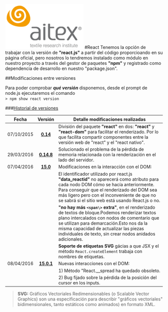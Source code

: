 ![logo_aitex_min.png](./images/logo_aitex_min.png "Logotipo de Aitex")
#React
Tenemos la opción de trabajar con la versión de **"react.js"** a partir del código proporcioando en su página oficial, pero nosotros lo tendremos instalado como módulo en nuestro proyecto a través del gestor de paquetes **"npm"** y registrado como dependencia de desarrollo en nuestro "package.json".

##Modificaciones entre versiones

Para poder comprobar ***qué versión*** disponemos, desde el prompt de node.js ejecutaremos el comando  
`> npm show react version`


###[Historial de versiones](:https://github.com/facebook/react/blob/master/CHANGELOG.md)

| Fecha | Versión |Detalle modificaciones realizadas|
|:--------:|:--------:|------|
|07/10/2015|**[0.14][enlaceReact14]**|División del paquete **"react"** en dos: **"react"** y **"react-dom"** para facilitar el renderizado. Por lo que facilita compartir componentes entre la versión web de "react" y el "react nativo".|
|29/03/2016|**[0.14.8][enlaceReact148]**|Solucionado el problema de la pérdida de memoria relacionada con la renderización en el lado del servidor.|
|07/04/2016|**[15.0][enlaceReact150]**|Modificaciones en la interacción con el DOM:|
|||El identificador utilizado por react.js **"data_reactid"** no aparecerá como atributo para cada nodo DOM cómo se hacía anteriormente. Para conseguir que el renderizado del DOM sea más ligero pero con el inconveniente de que no se sabrá si el sitio web está usando React.js o no.|
|||**"no hay más `<span\>` extra"**, en el renderizado de textos de bloque.Podemos renderizar textos plano  intercalados con nodos de comentario que se utilizan para demarcación.Esto nos da la misma capacidad de actualizar las piezas individuales de texto, sin crear nodos anidados adicionales. |
|||**Soporte de etiquetas SVG** gácias a que JSX y el método `React.createElement` trabaja con nombres de etiquetas.
|08/04/2016|**[15.0.1][enlaceReact1501]**|Nuevas interacciones con el DOM:|
| | |1) Método "React.__spread ha quedado obsoleto. |
| | |2) Bug fijado sobre la pérdida de la posición del cursor en los inputs.|


>**SVG:** Gráficos Vectoriales Redimensionables (o Scalable Vector Graphics) son una especificación para describir "gráficos vectoriales" bidimensionales, tanto estáticos como animados) en formato XML.


<!-- Referencias  ocultas -->
[enlace1]:https://chrome.google.com/webstore/detail/react-developer-tools/fmkadmapgofadopljbjfkapdkoienihi
[enlace2]:http://facebook.github.io/react/blog/2015/09/02/new-react-developer-tools.html
[enlaceComponentesreact]:https://facebook.github.io/react/docs/glossary.html
[enlaceReact1501]:https://platzi.com/blog/react-15/
[enlaceEtiquetasHTML]:https://facebook.github.io/react/docs/jsx-in-depth.html
[enlaceAtributosetiquetas]:https://facebook.github.io/react/docs/tags-and-attributes.html
[enlaceDiferenciasreact]:https://toddmotto.com/react-create-class-versus-component/
[enlaceReact150]:https://facebook.github.io/react/blog/2016/04/07/react-v15.html
[enlaceReact148]:https://facebook.github.io/react/blog/2016/03/29/react-v0.14.8.html
[enlaceReact14]:https://facebook.github.io/react/blog/2015/10/07/react-v0.14.html
[enlaceECMA2105]:https://babeljs.io/blog/2015/06/07/react-on-es6-plus
